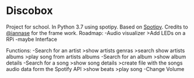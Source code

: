 # Discobox
Project for school. In Python 3.7 using spotipy.
Based on [Spotipy](https://spotipy.readthedocs.io/en/latest/#).
Credits to [@iannase](https://gist.github.com/iannase) for the frame work. 
Roadmap:
          -Audio visualizer
             >Add LEDs on a RPi
          -maybe Interface

Functions:
          -Search for an artist
             >show artists genras
             >search show artists albums
             >play song from artists albums
          -Search for an album
             >show album details
          -Search for a song 
             >show song details
             >create file with the songs audio data form the Spotify API
             >show beats
             >play song
          -Change Volume
